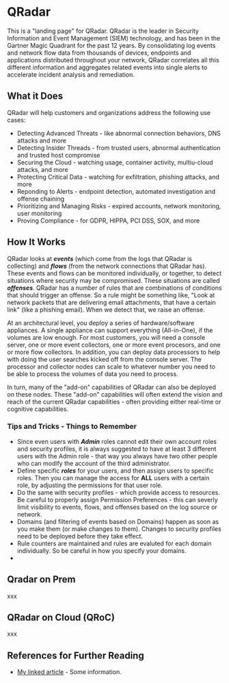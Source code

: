 # QRadar

This is a "landing page" for QRadar.  QRadar is the leader in Security Information and Event Management (SIEM) technology, and has been in the Gartner Magic Quadrant for the past 12 years.  By consolidating log events and network flow data from thousands of devices, endpoints and applications distributed throughout your network, QRadar correlates all this different information and aggregates related events into single alerts to accelerate incident analysis and remediation. 

## What it Does

QRadar will help customers and organizations address the following use cases:
- Detecting Advanced Threats - like abnormal connection behaviors, DNS attacks and more
- Detecting Insider Threads - from trusted users, abnormal authentication and trusted host compromise
- Securing the Cloud - watching usage, container activity, multiu-cloud attacks, and more
- Protecting Critical Data - watching for exfiltration, phishing attacks, and more
- Reponding to Alerts - endpoint detection, automated investigation and offense chaining
- Prioritizing and Managing Risks - expired accounts, network monitoring, user monitoring
- Proving Compliance - for GDPR, HIPPA, PCI DSS, SOX, and more

## How It Works

QRadar looks at ***events*** (which come from the logs that QRadar is collecting) and ***flows*** (from the network connections that QRadar has).  These events and flows can be monitored individually, or together, to detect situations where security may be compromised.  These situations are called ***offenses***.  QRadar has a number of rules that are combinations of conditions that should trigger an offense.  So a rule might be something like, "Look at network packets that are delivering email attachments, that have a certain link" (like a phishing email).  When we detect that, we raise an offense.

At an architectural level, you deploy a series of hardware/software appliances.  A single appliance can support everything (All-in-One), if the volumes are low enough.  For most customers, you will need a console server, one or more event collectors, one or more event procesors, and one or more flow collectors.  In addition, you can deploy data processors to help with doing the user searches kicked off from the console server.  The processor and collector nodes can scale to whatever number you need to be able to process the volumes of data you need to process.

In turn, many of the "add-on" capabilities of QRadar can also be deployed on these nodes.  These "add-on" capabilities will often extend the vision and reach of the current QRadar capabilities - often providing either real-time or cognitive capabilities.

### Tips and Tricks - Things to Remember

- Since even users with ***Admin*** roles cannot edit their own account roles and security profiles, it is always suggested to have at least 3 different users with the Admin role - that way you always have two other people who can modify the account of the third administrator.
- Define specific ***roles*** for your users, and then assign users to specific roles.  Then you can manage the access for **ALL** users with a certain role, by adjusting the permissions for that user role.  
- Do the same with security profiles - which provide access to resources.  Be careful to properly assign Permission Preferences - this can severly limit visibility to events, flows, and offenses based on the log source or network.
- Domains (and filtering of events based on Domains) happen as soon as you make them (or make changes to them).  Changes to security profiles need to be deployed before they take effect.
- Rule counters are maintained and rules are evaluted for each domain individually.  So be careful in how you specify your domains.
- 

## Qradar on Prem

xxx

## QRadar on Cloud (QRoC)

xxx

## References for Further Reading
- [My linked article](https://cloud.ibm.com) - Some information.

